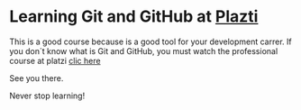 # Learning Git and GitHub at [Plazti ](http://platzi.com "Plazti ")
This is a good course because is a good tool for your development carrer. 
If you don´t know what is Git and GitHub, you must watch the professional course at platzi 
[clic here](http://https://platzi.com/cursos/git-github/ "clic here")

See you there.

Never stop learning!